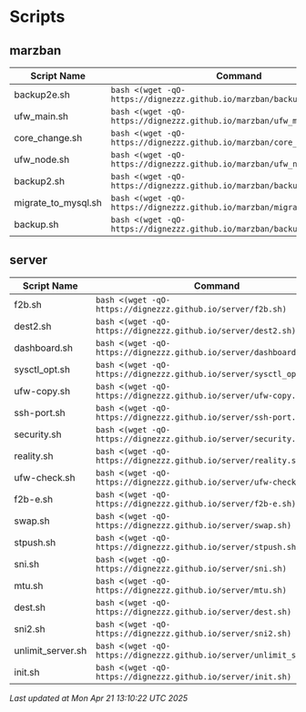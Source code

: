 # Scripts
## marzban

| Script Name | Command |
|-------------|---------|
| backup2e.sh | `bash <(wget -qO- https://dignezzz.github.io/marzban/backup2e.sh)` |
| ufw_main.sh | `bash <(wget -qO- https://dignezzz.github.io/marzban/ufw_main.sh)` |
| core_change.sh | `bash <(wget -qO- https://dignezzz.github.io/marzban/core_change.sh)` |
| ufw_node.sh | `bash <(wget -qO- https://dignezzz.github.io/marzban/ufw_node.sh)` |
| backup2.sh | `bash <(wget -qO- https://dignezzz.github.io/marzban/backup2.sh)` |
| migrate_to_mysql.sh | `bash <(wget -qO- https://dignezzz.github.io/marzban/migrate_to_mysql.sh)` |
| backup.sh | `bash <(wget -qO- https://dignezzz.github.io/marzban/backup.sh)` |

## server

| Script Name | Command |
|-------------|---------|
| f2b.sh | `bash <(wget -qO- https://dignezzz.github.io/server/f2b.sh)` |
| dest2.sh | `bash <(wget -qO- https://dignezzz.github.io/server/dest2.sh)` |
| dashboard.sh | `bash <(wget -qO- https://dignezzz.github.io/server/dashboard.sh)` |
| sysctl_opt.sh | `bash <(wget -qO- https://dignezzz.github.io/server/sysctl_opt.sh)` |
| ufw-copy.sh | `bash <(wget -qO- https://dignezzz.github.io/server/ufw-copy.sh)` |
| ssh-port.sh | `bash <(wget -qO- https://dignezzz.github.io/server/ssh-port.sh)` |
| security.sh | `bash <(wget -qO- https://dignezzz.github.io/server/security.sh)` |
| reality.sh | `bash <(wget -qO- https://dignezzz.github.io/server/reality.sh)` |
| ufw-check.sh | `bash <(wget -qO- https://dignezzz.github.io/server/ufw-check.sh)` |
| f2b-e.sh | `bash <(wget -qO- https://dignezzz.github.io/server/f2b-e.sh)` |
| swap.sh | `bash <(wget -qO- https://dignezzz.github.io/server/swap.sh)` |
| stpush.sh | `bash <(wget -qO- https://dignezzz.github.io/server/stpush.sh)` |
| sni.sh | `bash <(wget -qO- https://dignezzz.github.io/server/sni.sh)` |
| mtu.sh | `bash <(wget -qO- https://dignezzz.github.io/server/mtu.sh)` |
| dest.sh | `bash <(wget -qO- https://dignezzz.github.io/server/dest.sh)` |
| sni2.sh | `bash <(wget -qO- https://dignezzz.github.io/server/sni2.sh)` |
| unlimit_server.sh | `bash <(wget -qO- https://dignezzz.github.io/server/unlimit_server.sh)` |
| init.sh | `bash <(wget -qO- https://dignezzz.github.io/server/init.sh)` |


_Last updated at Mon Apr 21 13:10:22 UTC 2025_ 
